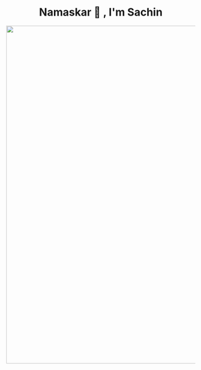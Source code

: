  <div style="text-align: center;">
   <h1 align="center">Namaskar 🙏 , I'm Sachin</h1>
       
  <img src = "https://i.pinimg.com/1200x/e7/34/5f/e7345fa165148272ee631b3b90cbd701.jpg" alt = "" width = "900px"> 
    </div>
  

    

   

   
    

